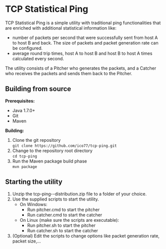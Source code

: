# TCP Statistical Ping

TCP Statistical Ping is a simple utility with traditional ping functionalities that are
enriched with additional statistical information like:
- number of packets per second that were successfully sent from host A to host B and back. The size of packets and packet generation rate can be configured.
- average round trip times, host A to host B and host B to host A times calculated every second.

The utility consists of a Pitcher who generates the packets, and a Catcher who receives the packets and sends them back to the Pitcher.  

## Building from source
**Prerequisites:**  
- Java 1.7.0+
- Git
- Maven

**Building:**  
1. Clone the git repository  
`git clone https://github.com/ico77/tcp-ping.git`  
2. Change to the repository root directory  
`cd tcp-ping`  
3. Run the Maven package build phase  
`mvn package`  

## Starting the utility
1. Unzip the tcp-ping-<version>-distribution.zip file to a folder of your choice.
2. Use the supplied scripts to start the utility.
	* On Windows:
		- Run pitcher.cmd to start the pitcher
		- Run catcher.cmd to start the catcher
	* On Linux (make sure the scripts are executable):
		- Run pitcher.sh to start the pitcher
		- Run catcher.sh to start the catcher
3. (Optional) Edit the scripts to change options like packet generation rate, packet size,...

